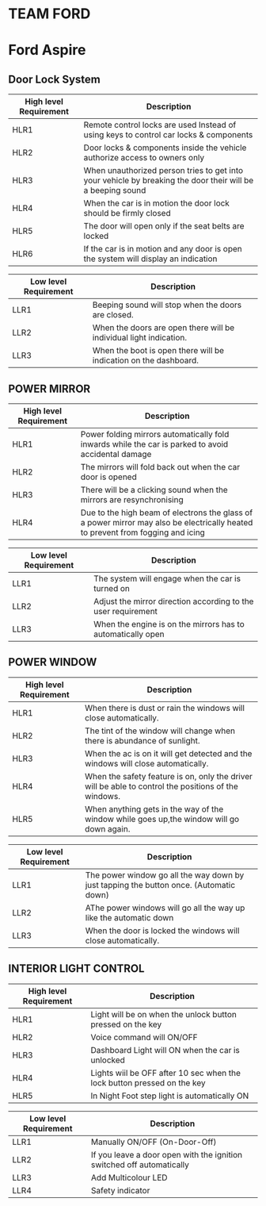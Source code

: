 # TEAM FORD
# Ford Aspire

## Door Lock System
| High level Requirement | Description |
| --- | --- |
|HLR1|Remote control locks are used Instead of using keys to  control car locks & components|
|HLR2|Door locks & components inside the vehicle authorize access to owners only|
|HLR3|When unauthorized person tries to get into your vehicle by breaking the door their will be a beeping sound|
|HLR4|When the car is in motion the door lock should be firmly closed|
|HLR5|The door will open only if the seat belts are locked|
|HLR6|If the car is in motion and any door is open the system will display an indication|

| Low level Requirement | Description |
| --- | --- |
| LLR1 | Beeping sound will stop when the doors are closed.|
| LLR2 | When the doors are open there will be individual light indication. |
| LLR3 | When the boot is open there will be indication on the dashboard. |

## POWER MIRROR

| High level Requirement | Description |
| --- | --- |
| HLR1 |Power folding mirrors automatically fold inwards while the car is parked to avoid accidental damage|
| HLR2 | The mirrors will fold back out when the car door is opened|
| HLR3 | There will be a clicking sound when the mirrors are resynchronising |
| HLR4 | Due to the high beam of electrons the glass of a power mirror may also be electrically heated to prevent from fogging and icing|

| Low level Requirement | Description |
| --- | --- |
| LLR1 | The system will engage when the car is turned on|
| LLR2 | Adjust the mirror direction according to the user requirement |
| LLR3 | When the engine is on the mirrors has to automatically open |

## POWER WINDOW

| High level Requirement | Description |
| --- | --- |
| HLR1 |When there is dust or rain the windows will close automatically.|
| HLR2 | The tint of the window will change when there is abundance of sunlight.|
| HLR3 | When the ac is on it will get detected and the windows will close automatically. |
| HLR4 | When the safety feature is on, only the driver will be able to control the positions of the windows.|
|HLR5  | When anything gets in the way of the window while goes up,the window will go down again.|


| Low level Requirement | Description |
| --- | --- |
| LLR1 | The power window go all the way down by just tapping the button once. (Automatic down)|
| LLR2 | AThe power windows will go all the way up like the automatic down |
| LLR3 | When the door is locked the windows will close automatically. |

## INTERIOR LIGHT CONTROL


| High level Requirement | Description |
| --- | --- |
|HLR1|Light will be on when the unlock button pressed on the key|
|HLR2|Voice command will ON/OFF|
|HLR3|Dashboard Light will ON when the car is unlocked|
|HLR4|Lights wiil be OFF after 10 sec when the lock button pressed on the key|
|HLR5|In Night Foot step light is automatically ON|


| Low level Requirement | Description |
| --- | --- |
|LLR1|Manually ON/OFF (On-Door-Off)|
|LLR2|If you leave a door open with the ignition switched off automatically|
|LLR3|Add Multicolour LED|
|LLR4|Safety indicator|
